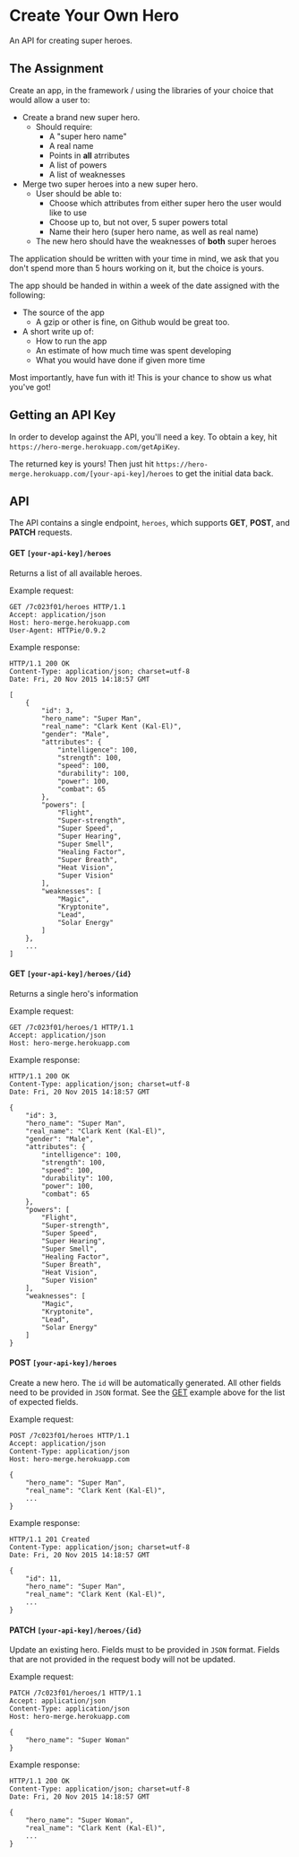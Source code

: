 Create Your Own Hero
===
An API for creating super heroes.

## The Assignment
Create an app, in the framework / using the libraries of your choice that would allow
a user to:

* Create a brand new super hero.
  * Should require:
    * A "super hero name"
    * A real name
    * Points in __all__ atrributes
    * A list of powers
    * A list of weaknesses
* Merge two super heroes into a new super hero.
  * User should be able to:
    * Choose which attributes from either super hero the user would like to use
    * Choose up to, but not over, 5 super powers total
    * Name their hero (super hero name, as well as real name)
  * The new hero should have the weaknesses of __both__ super heroes

The application should be written with your time in mind, we ask that you don't
spend more than 5 hours working on it, but the choice is yours.

The app should be handed in within a week of the date assigned with the following:

* The source of the app
  * A gzip or other is fine, on Github would be great too.
* A short write up of:
  * How to run the app
  * An estimate of how much time was spent developing
  * What you would have done if given more time

Most importantly, have fun with it! This is your chance to show us what you've got!


## Getting an API Key
In order to develop against the API, you'll need a key. To obtain a key, hit `https://hero-merge.herokuapp.com/getApiKey`.

The returned key is yours! Then just hit `https://hero-merge.herokuapp.com/[your-api-key]/heroes` to get the initial data back.

## API
The API contains a single endpoint, `heroes`, which supports **GET**, **POST**, and **PATCH** requests.

#### GET `[your-api-key]/heroes`
Returns a list of all available heroes.

Example request:
```http
GET /7c023f01/heroes HTTP/1.1
Accept: application/json
Host: hero-merge.herokuapp.com
User-Agent: HTTPie/0.9.2
```

Example response:
```http
HTTP/1.1 200 OK
Content-Type: application/json; charset=utf-8
Date: Fri, 20 Nov 2015 14:18:57 GMT

[
    {
        "id": 3,
        "hero_name": "Super Man",
        "real_name": "Clark Kent (Kal-El)",
        "gender": "Male",
        "attributes": {
            "intelligence": 100,
            "strength": 100,
            "speed": 100,
            "durability": 100,
            "power": 100,
            "combat": 65
        },
        "powers": [
            "Flight",
            "Super-strength",
            "Super Speed",
            "Super Hearing",
            "Super Smell",
            "Healing Factor",
            "Super Breath",
            "Heat Vision",
            "Super Vision"
        ],
        "weaknesses": [
            "Magic",
            "Kryptonite",
            "Lead",
            "Solar Energy"
        ]
    },
    ...
]
```

#### GET `[your-api-key]/heroes/{id}`
Returns a single hero's information

Example request:
```http
GET /7c023f01/heroes/1 HTTP/1.1
Accept: application/json
Host: hero-merge.herokuapp.com
```

Example response:
```http
HTTP/1.1 200 OK
Content-Type: application/json; charset=utf-8
Date: Fri, 20 Nov 2015 14:18:57 GMT

{
    "id": 3,
    "hero_name": "Super Man",
    "real_name": "Clark Kent (Kal-El)",
    "gender": "Male",
    "attributes": {
        "intelligence": 100,
        "strength": 100,
        "speed": 100,
        "durability": 100,
        "power": 100,
        "combat": 65
    },
    "powers": [
        "Flight",
        "Super-strength",
        "Super Speed",
        "Super Hearing",
        "Super Smell",
        "Healing Factor",
        "Super Breath",
        "Heat Vision",
        "Super Vision"
    ],
    "weaknesses": [
        "Magic",
        "Kryptonite",
        "Lead",
        "Solar Energy"
    ]
}
```

#### POST `[your-api-key]/heroes`
Create a new hero. The `id` will be automatically generated. All other fields need to be provided
in `JSON` format. See the [GET](#get-your-api-keyheroes) example above for the list of expected fields.

Example request:
```http
POST /7c023f01/heroes HTTP/1.1
Accept: application/json
Content-Type: application/json
Host: hero-merge.herokuapp.com

{
    "hero_name": "Super Man",
    "real_name": "Clark Kent (Kal-El)",
    ...
}
```

Example response:
```http
HTTP/1.1 201 Created
Content-Type: application/json; charset=utf-8
Date: Fri, 20 Nov 2015 14:18:57 GMT

{
    "id": 11,
    "hero_name": "Super Man",
    "real_name": "Clark Kent (Kal-El)",
    ...
}
```

#### PATCH `[your-api-key]/heroes/{id}`
Update an existing hero. Fields must to be provided in `JSON` format. Fields that are not provided
in the request body will not be updated.

Example request:
```http
PATCH /7c023f01/heroes/1 HTTP/1.1
Accept: application/json
Content-Type: application/json
Host: hero-merge.herokuapp.com

{
    "hero_name": "Super Woman"
}
```

Example response:
```http
HTTP/1.1 200 OK
Content-Type: application/json; charset=utf-8
Date: Fri, 20 Nov 2015 14:18:57 GMT

{
    "hero_name": "Super Woman",
    "real_name": "Clark Kent (Kal-El)",
    ...
}
```